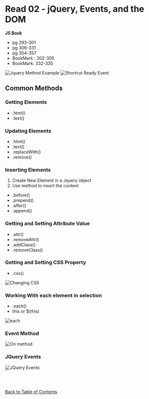 # Read 02 - jQuery, Events, and the DOM

**JS Book**

- pg 293-301
- pg 306-331
- pg 354-357
- BookMark : 302-305
- BookMark: 332-335

![Jquery Method Example](images/jQuery.png)
![Shortcut Ready Event](images/ShortCutREady.png)

## Common Methods

### Getting Elements

- .html()
- .text()

### Updating Elements

- .html()
- .text()
- .replaceWith()
- .remove()

### Inserting Elements

1. Create New Element in a Jquery object
2. Use method to insert the content

- .before()
- .prepend()
- .after()
- .append()

### Getting and Setting Attribute Value

- .attr()
- .removeAttr()
- .addClass()
- .removeClass()

### Getting and Setting CSS Property

- .css()

![Changing CSS](images/ChangingCSS.png)

### Working With each element in selection

- .each()
- this or $(this)

![each](images/each.png)

### Event Method

![On method](images/OnMethod.png)

### JQuery Events

![JQuery Events](images/JQueryEvents.png)

<br>
<br>

[Back to Table of Contents](../README.md)
